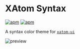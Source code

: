 # XAtom Syntax

[![apm](https://img.shields.io/apm/v/xatom-syntax.svg?style=flat-square)](https://atom.io/packages/xatom-syntax)
[![apm](https://img.shields.io/apm/l/xatom-syntax.svg?style=flat-square)](https://github.com/willyelm/xatom-syntax/blob/master/LICENSE.md)

A syntax color theme for [`xatom-ui`](https://github.com/willyelm/xatom-ui)

![preview](https://raw.githubusercontent.com/willyelm/xatom-syntax/master/assets/xatom-syntax.png)
